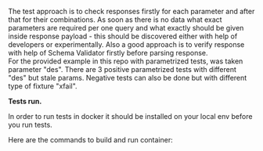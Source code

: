 The test approach is to check responses firstly for each parameter and after that for their combinations.
As soon as there is no data what exact parameters are required per one query and what exactly should be given inside response payload - this should be discovered either with help of developers or experimentally.
Also a good approach is to verify response with help of Schema Validator firstly before parsing response.  
For the provided example in this repo with parametrized tests, was taken parameter "des". 
There are 3 positive parametrized tests with different "des" but stale params.
Negative tests can also be done but with different type of fixture "xfail". 

**Tests run.**

In order to run tests in docker it should be installed on your local env before you run tests. 

Here are the commands to build and run container: 

